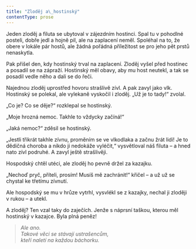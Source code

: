 ```yaml
---
title: "Zloděj a\_hostinský"
contentType: prose
---
```


Jeden zloděj a filuta se ubytoval v zájezdním hostinci. Spal tu v pohodlné posteli, dobře jedl a hojně pil, ale na zaplacení neměl. Spoléhal na to, že obere v lokále pár hostů, ale žádná pořádná příležitost se pro jeho pět prstů nenaskytla.

Pak přišel den, kdy hostinský trval na zaplacení. Zloděj vyšel před hostinec a posadil se na zápraží. Hostinský měl obavy, aby mu host neutekl, a tak se posadil vedle něho a dali se do řeči.

Najednou zloděj uprostřed hovoru strašlivě zívl. A pak zavyl jako vlk. Hostinský se polekal, ale vylekaně vyskočil i zloděj. „Už je to tady!“ zvolal.

„Co je? Co se děje?“ rozklepal se hostinský.

„Moje hrozná nemoc. Takhle to vždycky začíná!“

„Jaká nemoc?“ zděsil se hostinský.

„Jestli třikrát takhle zívnu, proměním se ve vlkodlaka a začnu žrát lidi! Je to dědičná choroba a nikdo ji nedokáže vyléčit,“ vysvětloval náš filuta – a hned nato zívl podruhé. A zavyl ještě strašlivěji.

Hospodský chtěl utéci, ale zloděj ho pevně držel za kazajku.

„Nechoď pryč, příteli, prosím! Musíš mě zachránit!“ křičel – a už už se chystal ke třetímu zívnutí.

Ale hospodský se mu v hrůze vytrhl, vysvlékl se z kazajky, nechal ji zloději v rukou – a utekl.

A zloděj? Ten vzal taky do zaječích. Jenže s náprsní taškou, kterou měl hostinský v kazajce. Byla plná peněz!

  

> _Ale ano.  
> Takové věci se stávají ustrašencům,  
> kteří naletí na každou báchorku._
